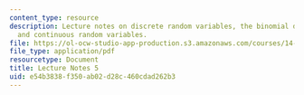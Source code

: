 ```yaml
---
content_type: resource
description: Lecture notes on discrete random variables, the binomial distribution,
  and continuous random variables.
file: https://ol-ocw-studio-app-production.s3.amazonaws.com/courses/14-30-introduction-to-statistical-methods-in-economics-spring-2009/e54b3838f350ab02d28c460cdad262b3_MIT14_30s09_lec05.pdf
file_type: application/pdf
resourcetype: Document
title: Lecture Notes 5
uid: e54b3838-f350-ab02-d28c-460cdad262b3
---
```

